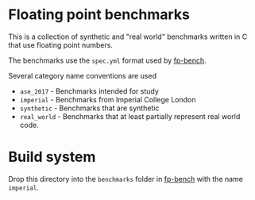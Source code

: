 # Floating point benchmarks

This is a collection of synthetic and "real world" benchmarks
written in C that use floating point numbers.

The benchmarks use the `spec.yml` format used by [fp-bench](https://github.com/delcypher/fp-bench).

Several category name conventions are used

* `ase_2017` - Benchmarks intended for study
* `imperial` - Benchmarks from Imperial College London
* `synthetic` - Benchmarks that are synthetic
* `real_world` - Benchmarks that at least partially represent real world code.

# Build system

Drop this directory into the `benchmarks` folder in
[fp-bench](https://github.com/delcypher/fp-bench)
with the name `imperial`.
